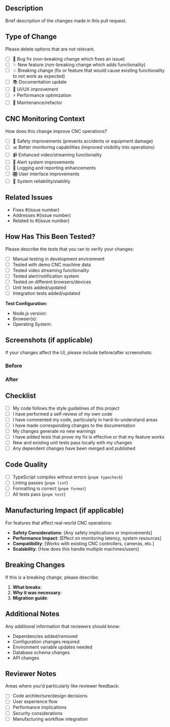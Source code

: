 ## Description
Brief description of the changes made in this pull request.

## Type of Change
Please delete options that are not relevant.

- [ ] 🐛 Bug fix (non-breaking change which fixes an issue)
- [ ] ✨ New feature (non-breaking change which adds functionality)
- [ ] 💥 Breaking change (fix or feature that would cause existing functionality to not work as expected)
- [ ] 📚 Documentation update
- [ ] 🎨 UI/UX improvement
- [ ] ⚡ Performance optimization
- [ ] 🔧 Maintenance/refactor

## CNC Monitoring Context
How does this change improve CNC operations?

- [ ] 🚨 Safety improvements (prevents accidents or equipment damage)
- [ ] 📊 Better monitoring capabilities (improved visibility into operations)
- [ ] 📹 Enhanced video/streaming functionality
- [ ] 🔔 Alert system improvements
- [ ] 📝 Logging and reporting enhancements
- [ ] 🎛️ User interface improvements
- [ ] 🔧 System reliability/stability

## Related Issues
- Fixes #(issue number)
- Addresses #(issue number)
- Related to #(issue number)

## How Has This Been Tested?
Please describe the tests that you ran to verify your changes:

- [ ] Manual testing in development environment
- [ ] Tested with demo CNC machine data
- [ ] Tested video streaming functionality
- [ ] Tested alert/notification system
- [ ] Tested on different browsers/devices
- [ ] Unit tests added/updated
- [ ] Integration tests added/updated

**Test Configuration:**
- Node.js version:
- Browser(s):
- Operating System:

## Screenshots (if applicable)
If your changes affect the UI, please include before/after screenshots:

### Before
<!-- Screenshot of old behavior -->

### After
<!-- Screenshot of new behavior -->

## Checklist
- [ ] My code follows the style guidelines of this project
- [ ] I have performed a self-review of my own code
- [ ] I have commented my code, particularly in hard-to-understand areas
- [ ] I have made corresponding changes to the documentation
- [ ] My changes generate no new warnings
- [ ] I have added tests that prove my fix is effective or that my feature works
- [ ] New and existing unit tests pass locally with my changes
- [ ] Any dependent changes have been merged and published

## Code Quality
- [ ] TypeScript compiles without errors (`pnpm typecheck`)
- [ ] Linting passes (`pnpm lint`)
- [ ] Formatting is correct (`pnpm format`)
- [ ] All tests pass (`pnpm test`)

## Manufacturing Impact (if applicable)
For features that affect real-world CNC operations:

- **Safety Considerations**: [Any safety implications or improvements]
- **Performance Impact**: [Effect on monitoring latency, system resources]
- **Compatibility**: [Works with existing CNC controllers, cameras, etc.]
- **Scalability**: [How does this handle multiple machines/users]

## Breaking Changes
If this is a breaking change, please describe:

1. **What breaks**: 
2. **Why it was necessary**:
3. **Migration guide**:

## Additional Notes
Any additional information that reviewers should know:

- Dependencies added/removed
- Configuration changes required
- Environment variable updates needed
- Database schema changes
- API changes

## Reviewer Notes
Areas where you'd particularly like reviewer feedback:

- [ ] Code architecture/design decisions
- [ ] User experience flow
- [ ] Performance implications
- [ ] Security considerations
- [ ] Manufacturing workflow integration 
